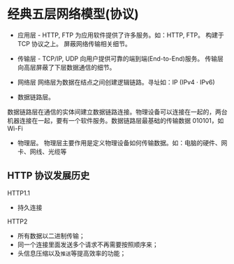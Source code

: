 # 经典五层网络模型(协议)

- 应用层 - HTTP, FTP
为应用软件提供了许多服务。如：HTTP, FTP。
构建于 TCP 协议之上。
屏蔽网络传输相关细节。

- 传输层 - TCP/IP, UDP
向用户提供可靠的端到端(End-to-End)服务。
传输层向高层屏蔽了下层数据通信的细节。

- 网络层
网络层为数据在结点之间创建逻辑链路。寻址如：IP (IPv4 · IPv6) 

- 数据链路层。

数据链路层在通信的实体间建立数据链路连接。物理设备可以连接在一起的，两台机器连接在一起，要有一个软件服务。数据链路层最基础的传输数据 010101，如 Wi-Fi

- 物理层。
物理层主要作用是定义物理设备如何传输数据。如：电脑的硬件、网卡、网线、光缆等

## HTTP 协议发展历史

HTTP1.1
- 持久连接

HTTP2
- 所有数据以二进制传输；
- 同一个连接里面发送多个请求不再需要按照顺序来；
- 头信息压缩以及`推送`等提高效率的功能；